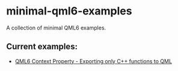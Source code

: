 # minimal-qml6-examples
A collection of minimal QML6 examples.

## Current examples:

* [QML6 Context Property - Exporting only C++ functions to QML](qml6-contextproperty#qml6-context-property---exporting-only-c-functions-to-qml)

